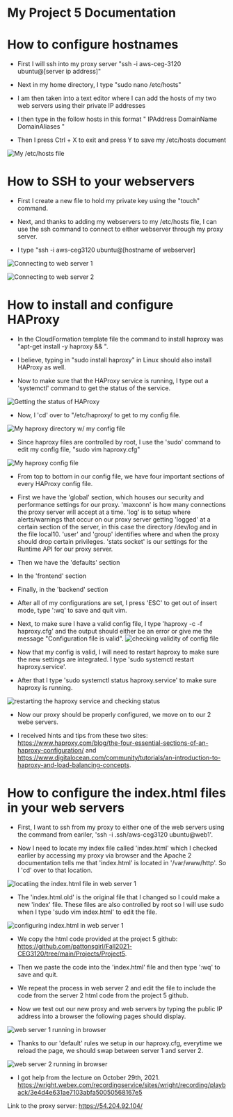 # My Project 5 Documentation

# How to configure hostnames

- First I will ssh into my proxy server "ssh -i aws-ceg-3120 ubuntu@[server ip address]"

- Next in my home directory, I type "sudo nano /etc/hosts"

- I am then taken into a text editor where I can add the hosts of my two web servers using their private IP addresses

- I then type in the follow hosts in this format " IPAddress DomainName DomainAliases "

- Then I press Ctrl + X to exit and press Y to save my /etc/hosts document

![My /etc/hosts file](project5-1.png)

# How to SSH to your webservers

- First I create a new file to hold my private key using the "touch" command.

- Next, and thanks to adding my webservers to my /etc/hosts file, I can use the ssh command to connect to either webserver through my proxy server.

- I type "ssh -i aws-ceg3120 ubuntu@[hostname of webserver]

![Connecting to web server 1](project5-2.png)

![Connecting to web server 2](project5-3.png)

# How to install and configure HAProxy

- In the CloudFormation template file the command to install haproxy was "apt-get install -y haproxy && \".

- I believe, typing in "sudo install haproxy" in Linux should also install HAProxy as well.

- Now to make sure that the HAProxy service is running, I type out a 'systemctl' command to get the status of the service.

![Getting the status of HAProxy](project5-4.png)

- Now, I 'cd' over to "/etc/haproxy/ to get to my config file.

![My haproxy directory w/ my config file](project5-5.png)

- Since haproxy files are controlled by root, I use the 'sudo' command to edit my config file, "sudo vim haproxy.cfg"

![My haproxy config file](project5-6.png)

- From top to bottom in our config file, we have four important sections of every HAProxy config file.

- First we have the 'global' section, which houses our security and performance settings for our proxy. 'maxconn' is how many connections the proxy server will accept at a time. 'log' is to setup where alerts/warnings that occur on our proxy server getting 'logged' at a certain section of the server, in this case the directory /dev/log and in the file local10. 'user' and 'group' identifies where and when the proxy should drop certain privileges. 'stats socket' is our settings for the Runtime API for our proxy server.

- Then we have the 'defaults' section 

- In the 'frontend' section

- Finally, in the 'backend' section 

- After all of my configurations are set, I press 'ESC' to get out of insert mode, type ':wq' to save and quit vim.

- Next, to make sure I have a valid config file, I type 'haproxy -c -f haproxy.cfg' and the output should either be an error or give me the message "Configuration file is valid".
![checking validity of config file](project5-0.png)

- Now that my config is valid, I will need to restart haproxy to make sure the new settings are integrated. I type 'sudo systemctl restart haproxy.service'.

- After that I type 'sudo systemctl status haproxy.service' to make sure haproxy is running.

![restarting the haproxy service and checking status](project5-7.png)

- Now our proxy should be properly configured, we move on to our 2 webe servers.

- I received hints and tips from these two sites: https://www.haproxy.com/blog/the-four-essential-sections-of-an-haproxy-configuration/ and https://www.digitalocean.com/community/tutorials/an-introduction-to-haproxy-and-load-balancing-concepts.

# How to configure the index.html files in your web servers

- First, I want to ssh from my proxy to either one of the web servers using the command from eariler, 'ssh -i .ssh/aws-ceg3120 ubuntu@web1'.

- Now I need to locate my index file called 'index.html' which I checked earlier by accessing my proxy via browser and the Apache 2 documentation tells me that 'index.html' is located in '/var/www/http'. So I 'cd' over to that location.

![locatiing the index.html file in web server 1](project5-10.png)

- The 'index.html.old' is the original file that I changed so I could make a new 'index' file. These files are also controlled by root so I will use sudo when I type 'sudo vim index.html' to edit the file.

![configuring index.html in web server 1](project5-11.png)

- We copy the html code provided at the project 5 github: https://github.com/pattonsgirl/Fall2021-CEG3120/tree/main/Projects/Project5.

- Then we paste the code into the 'index.html' file and then type ':wq' to save and quit.

- We repeat the process in web server 2 and edit the file to include the code from the server 2 html code from the project 5 github.

- Now we test out our new proxy and web servers by typing the public IP address into a browser the following pages should display.

![web server 1 running in browser](project5-12.png)

- Thanks to our 'default' rules we setup in our haproxy.cfg, everytime we reload the page, we should swap between server 1 and server 2.

![web server 2 running in browser](project5-13.png)

- I got help from the lecture on October 29th, 2021. https://wright.webex.com/recordingservice/sites/wright/recording/playback/3e4d4e631ae7103abfa50050568167e5

Link to the proxy server: https://54.204.92.104/
